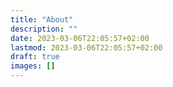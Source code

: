 ```yaml
---
title: "About"
description: ""
date: 2023-03-06T22:05:57+02:00
lastmod: 2023-03-06T22:05:57+02:00
draft: true
images: []
---
```


